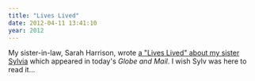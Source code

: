 ```yaml
---
title: "Lives Lived"
date: 2012-04-11 13:41:10
year: 2012
---
```

My sister-in-law, Sarah Harrison, wrote <a href="http://v1.theglobeandmail.com/servlet/story/LAC.20120411.LFLIVESCOTTON0411ATL/BDAStory/BDA/deaths">a "Lives Lived" about my sister Sylvia</a> which appeared in today's <em>Globe and Mail</em>. I wish Sylv was here to read it...
